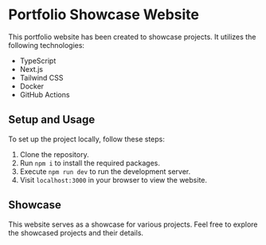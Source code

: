 # Portfolio Showcase Website

This portfolio website has been created to showcase projects. It utilizes the following technologies:

- TypeScript
- Next.js
- Tailwind CSS
- Docker
- GitHub Actions

## Setup and Usage

To set up the project locally, follow these steps:

1. Clone the repository.
2. Run `npm i` to install the required packages.
3. Execute `npm run dev` to run the development server.
4. Visit `localhost:3000` in your browser to view the website.

## Showcase

This website serves as a showcase for various projects. Feel free to explore the showcased projects and their details.
